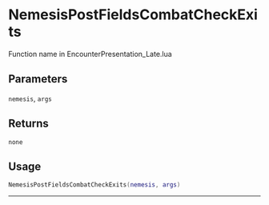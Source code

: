 # NemesisPostFieldsCombatCheckExits
Function name in EncounterPresentation_Late.lua
## Parameters
`nemesis`, `args`
## Returns
`none`
## Usage
```lua
NemesisPostFieldsCombatCheckExits(nemesis, args)
```
---
